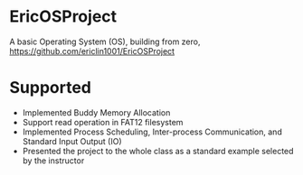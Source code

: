 # EricOSProject
A basic Operating System (OS), building from zero, https://github.com/ericlin1001/EricOSProject

# Supported
* Implemented Buddy Memory Allocation
* Support read operation in FAT12 filesystem
* Implemented Process Scheduling, Inter-process Communication, and Standard Input Output (IO)
* Presented the project to the whole class as a standard example selected by the instructor
